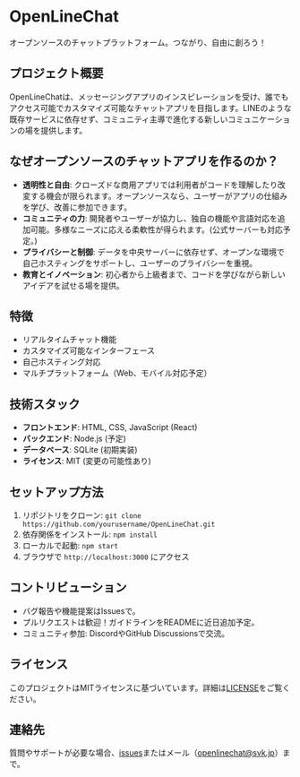 # OpenLineChat

オープンソースのチャットプラットフォーム。つながり、自由に創ろう！

## プロジェクト概要
OpenLineChatは、メッセージングアプリのインスピレーションを受け、誰でもアクセス可能でカスタマイズ可能なチャットアプリを目指します。LINEのような既存サービスに依存せず、コミュニティ主導で進化する新しいコミュニケーションの場を提供します。

## なぜオープンソースのチャットアプリを作るのか？
- **透明性と自由**: クローズドな商用アプリでは利用者がコードを理解したり改変する機会が限られます。オープンソースなら、ユーザーがアプリの仕組みを学び、改善に参加できます。
- **コミュニティの力**: 開発者やユーザーが協力し、独自の機能や言語対応を追加可能。多様なニーズに応える柔軟性が得られます。(公式サーバーも対応予定。)
- **プライバシーと制御**: データを中央サーバーに依存せず、オープンな環境で自己ホスティングをサポートし、ユーザーのプライバシーを重視。
- **教育とイノベーション**: 初心者から上級者まで、コードを学びながら新しいアイデアを試せる場を提供。

## 特徴
- リアルタイムチャット機能
- カスタマイズ可能なインターフェース
- 自己ホスティング対応
- マルチプラットフォーム（Web、モバイル対応予定）

## 技術スタック
- **フロントエンド**: HTML, CSS, JavaScript (React)
- **バックエンド**: Node.js (予定)
- **データベース**: SQLite (初期実装)
- **ライセンス**: MIT (変更の可能性あり)

## セットアップ方法
1. リポジトリをクローン: `git clone https://github.com/yourusername/OpenLineChat.git`
2. 依存関係をインストール: `npm install`
3. ローカルで起動: `npm start`
4. ブラウザで `http://localhost:3000` にアクセス

## コントリビューション
- バグ報告や機能提案はIssuesで。
- プルリクエストは歓迎！ガイドラインをREADMEに近日追加予定。
- コミュニティ参加: DiscordやGitHub Discussionsで交流。

## ライセンス
このプロジェクトはMITライセンスに基づいています。詳細は[LICENSE](LICENSE)をご覧ください。

## 連絡先
質問やサポートが必要な場合、[issues](https://github.com/Open-linechat/Open-LineChat/issues)またはメール（openlinechat@svk.jp）まで。
